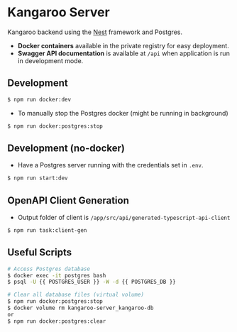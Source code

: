 # Kangaroo Server
Kangaroo backend using the [Nest](https://github.com/nestjs/nest) framework and Postgres.

- **Docker containers** available in the private registry for easy deployment.
- **Swagger API documentation** is available at `/api` when application is run in development mode.

## Development

```bash
$ npm run docker:dev
```

- To manually stop the Postgres docker (might be running in background)
```bash
$ npm run docker:postgres:stop
```

## Development (no-docker)
- Have a Postgres server running with the credentials set in `.env`.

```bash
$ npm run start:dev
```

## OpenAPI Client Generation
* Output folder of client is `/app/src/api/generated-typescript-api-client`
```bash
$ npm run task:client-gen
```

## Useful Scripts
```bash
# Access Postgres database
$ docker exec -it postgres bash
$ psql -U {{ POSTGRES_USER }} -W -d {{ POSTGRES_DB }}
```

```bash
# Clear all database files (virtual volume)
$ npm run docker:postgres:stop
$ docker volume rm kangaroo-server_kangaroo-db
or
$ npm run docker:postgres:clear
```



